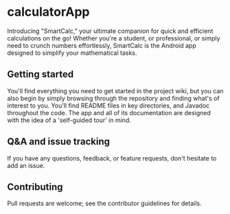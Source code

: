﻿# calculatorApp
Introducing "SmartCalc," your ultimate companion for quick and efficient calculations on the go! Whether you're a student, or professional, or simply need to crunch numbers effortlessly, SmartCalc is the Android app designed to simplify your mathematical tasks.

## Getting started
You'll find everything you need to get started in the project wiki, but you can also begin by simply browsing through the repository and finding what's of interest to you. You'll find README files in key directories, and Javadoc throughout the code. The app and all of its documentation are designed with the idea of a 'self-guided tour' in mind.

## Q&A and issue tracking
If you have any questions, feedback, or feature requests, don't hesitate to add an issue.

## Contributing
Pull requests are welcome; see the contributor guidelines for details.


